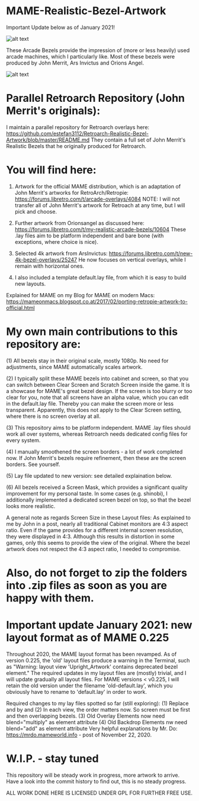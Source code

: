 # MAME-Realistic-Bezel-Artwork

Important Update below as of January 2021!

![alt text](screenshots/bankp.jpg "Bank Panic with Overlay in MAME")

These Arcade Bezels provide the impression of (more or less heavily) used arcade machines, which I particularly like. Most of these bezels were produced by John Merrit, Ars Invictus and Orions Angel.

![alt text](screenshots/bankp.jpg "Bank Panic with Overlay in MAME")

# Parallel Retroarch Repository (John Merrit's originals):

I maintain a parallel repository for Retroarch overlays here:
https://github.com/estefan3112/Retroarch-Realistic-Bezel-Artwork/blob/master/README.md
They contain a full set of John Merrit's Realistic Bezels that he originally produced for Retroarch.

# You will find here:

1. Artwork for the official MAME distribution, which is an adaptation of John Merrit's artworks for RetroArch/Retropie:
https://forums.libretro.com/t/arcade-overlays/4084
NOTE: I will not transfer all of John Merrit's artwork for Retroach at any time, but I will pick and choose.

2. Further artwork from Orionsangel as discussed here:
https://forums.libretro.com/t/my-realistic-arcade-bezels/10604
These .lay files aim to be platform independent and bare bone (with exceptions, where choice is nice).

3. Selected 4k artwork from ArsInvictus:
https://forums.libretro.com/t/new-4k-bezel-overlays/25247
He now focuses on vertical overlays, while I remain with horizontal ones.

4. I also included a template default.lay file, from which it is easy to build new layouts.

Explained for MAME on my Blog for MAME on modern Macs:
https://mameonmacs.blogspot.co.at/2017/02/porting-retropie-artwork-to-official.html

# My own main contributions to this repository are:

(1) All bezels stay in their original scale, mostly 1080p. No need for adjustments, since MAME automatically scales artwork.

(2) I typically split these MAME bezels into cabinet and screen, so that you can switch between Clear Screen and Scratch Screen inside the game. It is a showcase for MAME's great bezel design. If the screen is too blurry or too clear for you, note that all screens have an alpha value, which you can edit in the default.lay file. Thereby you can make the screen more or less transparent. Apparently, this does not apply to the Clear Screen setting, where there is no screen overlay at all.

(3) This repository aims to be platform independent. MAME .lay files should work all over systems, whereas Retroarch needs dedicated config files for every system.

(4) I manually smoothened the screen borders - a lot of work completed now. If John Merrit's bezels require refinement, then these are the screen borders. See yourself.

(5) Lay file updated to new version: see detailed explaination below.

(6) All bezels received a Screen Mask, which provides a significant quality improvement for my personal taste. In some cases (e.g. shinobi), I additionally implemented a dedicated screen bezel on top, so that the bezel looks more realistic.

A general note as regards Screen Size in these Layout files:
As explained to me by John in a post, nearly all traditional Cabinet monitors are 4:3 aspect ratio. Even if the game provides for a different internal screen resolution, they were displayed in 4:3. Although this results in distortion in some games, only this seems to provide the view of the original. Where the bezel artwork does not respect the 4:3 aspect ratio, I needed to compromise.

# Also, do not forget to zip the folders into .zip files as soon as you are happy with them.

# Important update January 2021: new layout format as of MAME 0.225

Throughout 2020, the MAME layout format has been revamped. As of version 0.225, the 'old' layout files produce a warning in the Terminal, such as
"Warning: layout view 'Upright_Artwork' contains deprecated bezel element."
The required updates in my layout files are (mostly) trivial, and I will update gradually all layout files. For MAME versions < v0.225, I will retain the old version under the filename 'old-default.lay', which you obviously have to rename to 'default.lay' in order to work.

Required changes to my lay files spotted so far (still exploring):
(1) Replace <bezel element> and </bezel> by <element ref> and </element>
(2) In each view, the order matters now. So screen must be first and then overlapping bezels.
(3) Old Overlay Elements now need blend="multiply" as element attribute
(4) Old Backdrop Elements nw need blend="add" as element attribute
Very helpful explanations by Mr. Do: https://mrdo.mameworld.info - post of November 22, 2020.

# W.I.P. - stay tuned

This repository will be steady work in progress, more artwork to arrive. Have a look into the commit history to find out, this is no steady progress.

ALL WORK DONE HERE IS LICENSED UNDER GPL FOR FURTHER FREE USE.
